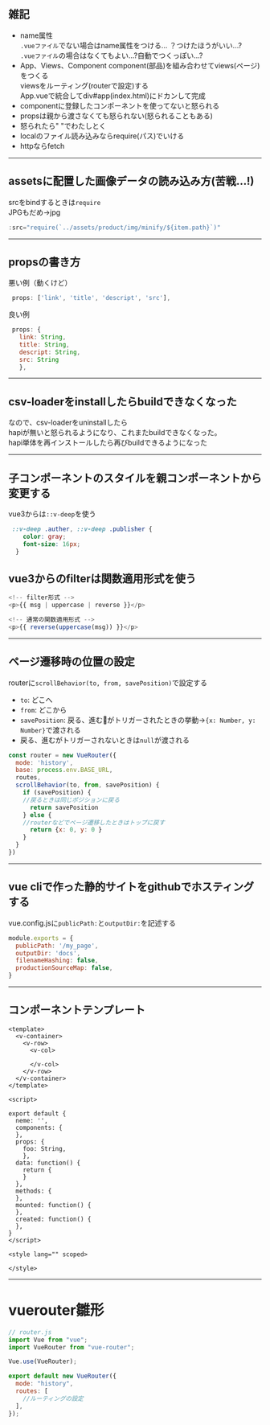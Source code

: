 ## 雑記
- name属性  
`.vueファイル`でない場合はname属性をつける... ？つけたほうがいい...?  
`.vueファイル`の場合はなくてもよい...?自動でつくっぽい...?
- App、Views、Component
component(部品)を組み合わせてviews(ページ)をつくる  
viewsをルーティング(routerで設定)する  
App.vueで統合してdiv#app(index.html)にドカンして完成
- componentに登録したコンポーネントを使ってないと怒られる
- propsは親から渡さなくても怒られない(怒られることもある)
- 怒られたら" "でわたしとく
- localのファイル読み込みならrequire(パス)でいける
- httpならfetch
***
## assetsに配置した画像データの読み込み方(苦戦...!)
srcをbindするときは`require`  
JPGもだめ→jpg  
```js  
:src="require(`../assets/product/img/minify/${item.path}`)"
```
***
## propsの書き方
悪い例（動くけど）
```js
 props: ['link', 'title', 'descript', 'src'],
 ```
良い例
 ```js
  props: {
    link: String,
    title: String,
    descript: String,
    src: String
    },
```
***
## csv-loaderをinstallしたらbuildできなくなった
なので、csv-loaderをuninstallしたら  
hapiが無いと怒られるようになり、これまたbuildできなくなった。  
hapi単体を再インストールしたら再びbuildできるようになった
***
## 子コンポーネントのスタイルを親コンポーネントから変更する
vue3からは`::v-deep`を使う
```css
 ::v-deep .auther, ::v-deep .publisher {
    color: gray;
    font-size: 16px;
  }
```
## vue3からのfilterは関数適用形式を使う
```js
<!-- filter形式 -->
<p>{{ msg | uppercase | reverse }}</p>

<!-- 通常の関数適用形式 -->
<p>{{ reverse(uppercase(msg)) }}</p>
```
***
## ページ遷移時の位置の設定
routerに`scrollBehavior(to, from, savePosition)`で設定する
- `to`: どこへ
- `from`: どこから
- `savePosition`: 戻る、進むがトリガーされたときの挙動→`{x: Number, y: Number}`で渡される
- 戻る、進むがトリガーされないときは`null`が渡される
```js
const router = new VueRouter({
  mode: 'history',
  base: process.env.BASE_URL,
  routes,
  scrollBehavior(to, from, savePosition) {
    if (savePosition) {
    //戻るときは同じポジションに戻る
      return savePosition
    } else {
    //routerなどでページ遷移したときはトップに戻す
      return {x: 0, y: 0 }
    }
  }
})
```
***
## vue cliで作った静的サイトをgithubでホスティングする
vue.config.jsに`publicPath:`と`outputDir:`を記述する
```js
module.exports = {
  publicPath: '/my_page',
  outputDir: 'docs',
  filenameHashing: false,
  productionSourceMap: false,
}
```
***
## コンポーネントテンプレート
```vue
<template>
  <v-container>
    <v-row>
      <v-col>
        
      </v-col>
    </v-row>
  </v-container>
</template>

<script>

export default {
  neme: '',
  components: {
  },
  props: {
    foo: String,
    },
  data: function() {
    return {
    }
  },
  methods: {    
  },
  mounted: function() {
  },
  created: function() {
  },
}
</script>

<style lang="" scoped>

</style>
```
***
# vuerouter雛形
```js
// router.js
import Vue from "vue";
import VueRouter from "vue-router";

Vue.use(VueRouter);

export default new VueRouter({
  mode: "history",
  routes: [
    //ルーティングの設定
  ],
});
```